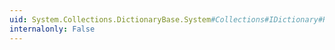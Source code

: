 ```yaml
---
uid: System.Collections.DictionaryBase.System#Collections#IDictionary#Remove(System.Object)
internalonly: False
---
```

